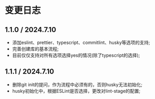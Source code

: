 # 变更日志

## 1.1.0 / 2024.7.10

- 添加eslint、prettier、typescript、commitlint、husky等选项的支持;
- 完善创建库的基本流程;
- 目前仅仅支持对所有选项选择yes的情况(除了typescript的选择);

## 1.1.1 / 2024.7.10

- 删除git init的提问，作为流程中必须有的，否则husky无法初始化;
- husky初始化中，根据ESLint是否选择，更改对lint-stage的配置;
